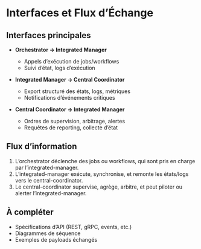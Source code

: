 # Interfaces et Flux d’Échange

## Interfaces principales

- **Orchestrator → Integrated Manager**
  - Appels d’exécution de jobs/workflows
  - Suivi d’état, logs d’exécution

- **Integrated Manager → Central Coordinator**
  - Export structuré des états, logs, métriques
  - Notifications d’événements critiques

- **Central Coordinator → Integrated Manager**
  - Ordres de supervision, arbitrage, alertes
  - Requêtes de reporting, collecte d’état

## Flux d’information

1. L’orchestrator déclenche des jobs ou workflows, qui sont pris en charge par l’integrated-manager.
2. L’integrated-manager exécute, synchronise, et remonte les états/logs vers le central-coordinator.
3. Le central-coordinator supervise, agrège, arbitre, et peut piloter ou alerter l’integrated-manager.

## À compléter

- Spécifications d’API (REST, gRPC, events, etc.)
- Diagrammes de séquence
- Exemples de payloads échangés
